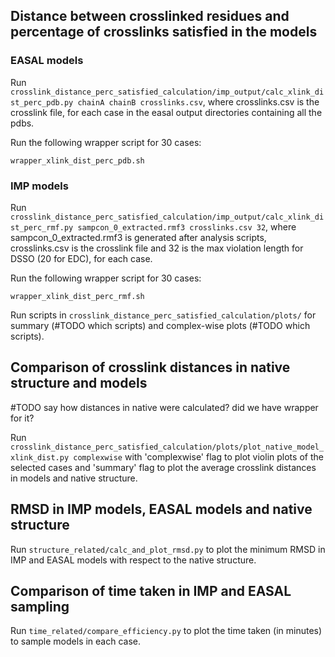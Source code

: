 ## Distance between crosslinked residues and percentage of crosslinks satisfied in the models

### EASAL models
Run `crosslink_distance_perc_satisfied_calculation/imp_output/calc_xlink_dist_perc_pdb.py chainA chainB crosslinks.csv`, where crosslinks.csv is the crosslink file, for each case in the easal output directories containing all the pdbs.

Run the following wrapper script for 30 cases:
```
wrapper_xlink_dist_perc_pdb.sh  
```
### IMP models
Run `crosslink_distance_perc_satisfied_calculation/imp_output/calc_xlink_dist_perc_rmf.py sampcon_0_extracted.rmf3 crosslinks.csv 32`, where sampcon_0_extracted.rmf3 is generated after analysis scripts, crosslinks.csv is the crosslink file and 32 is the max violation length for DSSO (20 for EDC), for each case.

Run the following wrapper script for 30 cases:
```
wrapper_xlink_dist_perc_rmf.sh  
```
Run scripts in `crosslink_distance_perc_satisfied_calculation/plots/` for summary (#TODO which scripts) and complex-wise plots (#TODO which scripts). 

## Comparison of crosslink distances in native structure and models

#TODO say how distances in native were calculated? did we have wrapper for it? 

Run `crosslink_distance_perc_satisfied_calculation/plots/plot_native_model_xlink_dist.py complexwise` with 'complexwise' flag to plot violin plots of the selected cases and 'summary' flag to plot the average crosslink distances in models and native structure.

## RMSD in IMP models, EASAL models and native structure
Run `structure_related/calc_and_plot_rmsd.py` to plot the minimum RMSD in IMP and EASAL models with respect to the native structure.

## Comparison of time taken in IMP and EASAL sampling
Run `time_related/compare_efficiency.py` to plot the time taken (in minutes) to sample models in each case.
